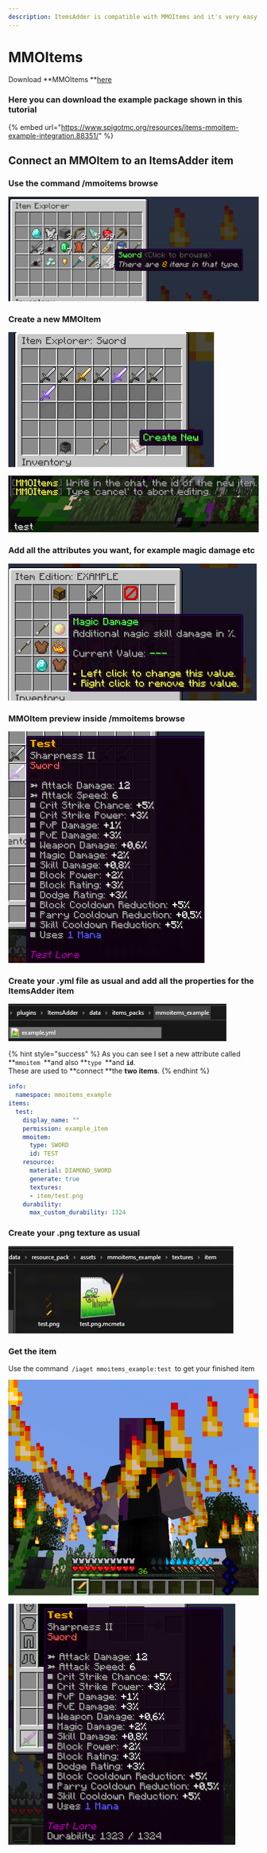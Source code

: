 ```yaml
---
description: ItemsAdder is compatible with MMOItems and it's very easy to integrate.
---
```


# MMOItems

Download **MMOItems **[here](https://www.spigotmc.org/resources/mmoitems-premium.39267/)

### Here you can download the example package shown in this tutorial

{% embed url="https://www.spigotmc.org/resources/items-mmoitem-example-integration.88351/" %}

## Connect an MMOItem to an ItemsAdder item

### Use the command /mmoitems browse

![](<../../../.gitbook/assets/immagine (25).png>)

### Create a new MMOItem

![](<../../../.gitbook/assets/immagine (26).png>)

![](<../../../.gitbook/assets/immagine (29).png>)

### Add all the attributes you want, for example magic damage etc

![](<../../../.gitbook/assets/immagine (28).png>)

### MMOItem preview inside /mmoitems browse

![](<../../../.gitbook/assets/immagine (30).png>)



### Create your .yml file as usual and add all the properties for the ItemsAdder item

![](<../../../.gitbook/assets/immagine (32).png>)

{% hint style="success" %}
As you can see I set a new attribute called **`mmoitem `**and also **`type `**and **`id`**.\
These are used to **connect **the **two items**.
{% endhint %}

```yaml
info:
  namespace: mmoitems_example
items:
  test:
    display_name: ""
    permission: example_item
    mmoitem:
      type: SWORD
      id: TEST
    resource:
      material: DIAMOND_SWORD
      generate: true
      textures:
      - item/test.png
    durability:
      max_custom_durability: 1324
```

### Create your .png texture as usual

![](<../../../.gitbook/assets/immagine (31).png>)

### Get the item

Use the command`  /iaget mmoitems_example:test  `to get your finished item

![](<../../../.gitbook/assets/immagine (33).png>)

![](<../../../.gitbook/assets/immagine (34).png>)
